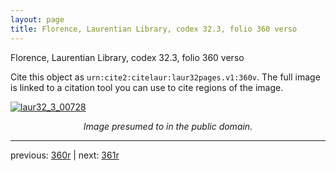 ```yaml
---
layout: page
title: Florence, Laurentian Library, codex 32.3, folio 360 verso
---
```


Florence, Laurentian Library, codex 32.3, folio 360 verso

Cite this object as `urn:cite2:citelaur:laur32pages.v1:360v`.  The full image is linked to a citation tool you can use to cite regions of the image.

[![laur32_3_00728](http://www.homermultitext.org/iipsrv?IIIF=/project/homer/pyramidal/deepzoom/citelaur/laur32imgs/v1/laur32_3_00728.tif/full/800,/0/default.jpg)](http://www.homermultitext.org/ict2/?urn=urn:cite2:citelaur:laur32imgs.v1:laur32_3_00728) 

<p style="text-align: center; font-style: italic;">Image presumed to in the public domain.</p>

---

previous: [360r](../360r/) | next: [361r](../361r/)